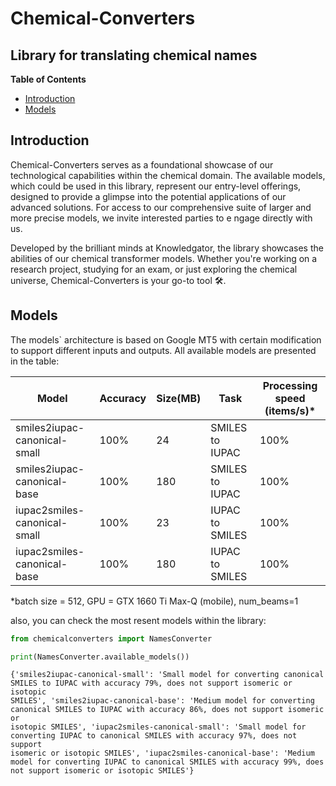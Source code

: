 ﻿# Chemical-Converters

## Library for translating chemical names

**Table of Contents**

- [Introduction](#introduction)
- [Models](#models)


## Introduction
Chemical-Converters serves as a foundational showcase of our 
technological capabilities within the chemical domain. 
The available models, which could be used in this library,
represent our entry-level offerings, designed to provide a 
glimpse into the potential applications of our advanced 
solutions. For access to our comprehensive suite of larger 
and more precise models, we invite interested parties to e
ngage directly with us. 

Developed by the brilliant minds at
Knowledgator, the library showcases the abilities of our 
chemical transformer models. Whether you're working on a 
research project, studying for an exam, or just exploring 
the chemical universe, Chemical-Converters is your go-to tool 🛠.

## Models
The models` architecture is based on Google MT5 with certain
modification to support different inputs and outputs. All available models 
are presented in the table:

| Model                        | Accuracy | Size(MB) | Task            | Processing speed (items/s)\* |
|------------------------------|----------|----------|-----------------|------------------------------|
| smiles2iupac-canonical-small | 100%     | 24       | SMILES to IUPAC | 100%                         |
| smiles2iupac-canonical-base  | 100%     | 180      | SMILES to IUPAC | 100%                         |
| iupac2smiles-canonical-small | 100%     | 23       | IUPAC to SMILES | 100%                         |
| iupac2smiles-canonical-base  | 100%     | 180      | IUPAC to SMILES | 100%                         |

*batch size = 512, GPU = GTX 1660 Ti Max-Q (mobile), num_beams=1

also, you can check the most resent models within the library:
```python
from chemicalconverters import NamesConverter

print(NamesConverter.available_models())
```
```text
{'smiles2iupac-canonical-small': 'Small model for converting canonical 
SMILES to IUPAC with accuracy 79%, does not support isomeric or isotopic
SMILES', 'smiles2iupac-canonical-base': 'Medium model for converting 
canonical SMILES to IUPAC with accuracy 86%, does not support isomeric or
isotopic SMILES', 'iupac2smiles-canonical-small': 'Small model for 
converting IUPAC to canonical SMILES with accuracy 97%, does not support
isomeric or isotopic SMILES', 'iupac2smiles-canonical-base': 'Medium 
model for converting IUPAC to canonical SMILES with accuracy 99%, does 
not support isomeric or isotopic SMILES'}
```